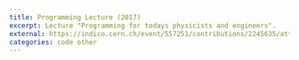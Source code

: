 ```yaml
---
title: Programming Lecture (2017)
excerpt: Lecture "Programming for todays physicists and engineers".
external: https://indico.cern.ch/event/557251/contributions/2245635/attachments/1310086/2146011/programming_isotdaq_joschka.pdf
categories: code other
---
```

